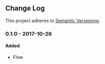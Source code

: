 <!-- Titles: Added, Changed, Deprecated, Removed, Fixed, Security -->

## Change Log

This project adheres to [Semantic Versioning](http://semver.org/).

### 0.1.0 - 2017-10-26

#### Added

* Flow
